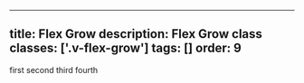 <!--
 *              © 2025 Visa
 *
 * Licensed under the Apache License, Version 2.0 (the "License");
 * you may not use this file except in compliance with the License.
 * You may obtain a copy of the License at
 *
 *         http://www.apache.org/licenses/LICENSE-2.0
 *
 * Unless required by applicable law or agreed to in writing, software
 * distributed under the License is distributed on an "AS IS" BASIS,
 * WITHOUT WARRANTIES OR CONDITIONS OF ANY KIND, either express or implied.
 * See the License for the specific language governing permissions and
 * limitations under the License.
 *
 -->
---
title: Flex Grow
description: Flex Grow class 
classes: ['.v-flex-grow']
tags: []
order: 9
---

<div class="v-surface v-flex v-flex-row v-flex-wrap v-gap-4" style="--v-surface-border-size: 2px;">
  <span class="v-flex-grow">
    first
  </span>
  <span>
    second
  </span>
  <span>
    third
  </span>
  <span>
    fourth
  </span>
</div>
